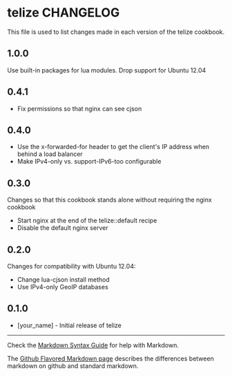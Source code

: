 telize CHANGELOG
================

This file is used to list changes made in each version of the telize cookbook.

1.0.0
-----
Use built-in packages for lua modules. Drop support for Ubuntu 12.04

0.4.1
-----
- Fix permissions so that nginx can see cjson

0.4.0
-----
- Use the x-forwarded-for header to get the client's IP address when behind a load balancer
- Make IPv4-only vs. support-IPv6-too configurable

0.3.0
-----
Changes so that this cookbook stands alone without requiring the nginx cookbook
- Start nginx at the end of the telize::default recipe
- Disable the default nginx server

0.2.0
-----
Changes for compatibility with Ubuntu 12.04:
- Change lua-cjson install method
- Use IPv4-only GeoIP databases

0.1.0
-----
- [your_name] - Initial release of telize

- - -
Check the [Markdown Syntax Guide](http://daringfireball.net/projects/markdown/syntax) for help with Markdown.

The [Github Flavored Markdown page](http://github.github.com/github-flavored-markdown/) describes the differences between markdown on github and standard markdown.
